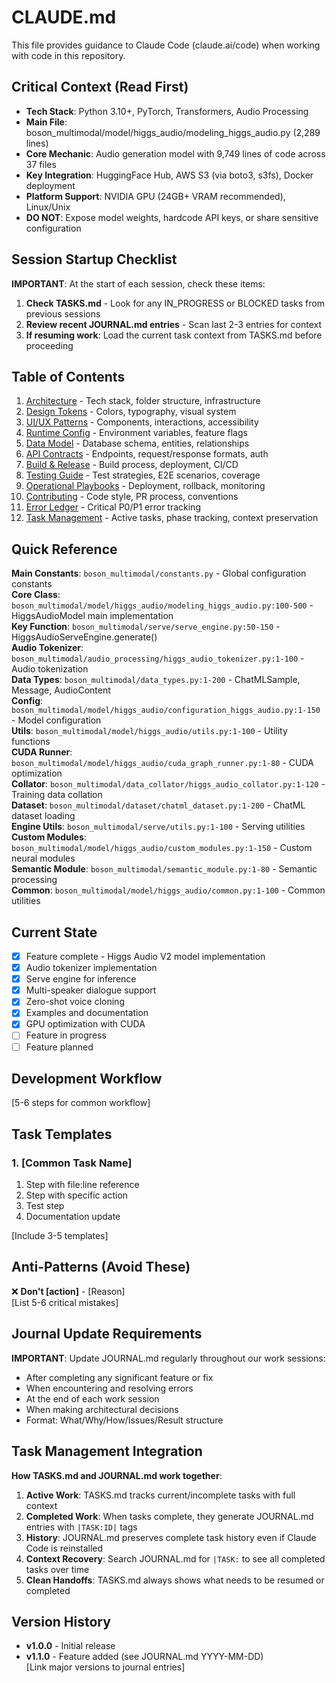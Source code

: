 # CLAUDE.md
<!-- Generated by Claude Conductor v1.1.2 -->

This file provides guidance to Claude Code (claude.ai/code) when working with code in this repository.

## Critical Context (Read First)
- **Tech Stack**: Python 3.10+, PyTorch, Transformers, Audio Processing
- **Main File**: boson_multimodal/model/higgs_audio/modeling_higgs_audio.py (2,289 lines)
- **Core Mechanic**: Audio generation model with 9,749 lines of code across 37 files
- **Key Integration**: HuggingFace Hub, AWS S3 (via boto3, s3fs), Docker deployment
- **Platform Support**: NVIDIA GPU (24GB+ VRAM recommended), Linux/Unix
- **DO NOT**: Expose model weights, hardcode API keys, or share sensitive configuration

## Session Startup Checklist
**IMPORTANT**: At the start of each session, check these items:
1. **Check TASKS.md** - Look for any IN_PROGRESS or BLOCKED tasks from previous sessions
2. **Review recent JOURNAL.md entries** - Scan last 2-3 entries for context
3. **If resuming work**: Load the current task context from TASKS.md before proceeding

## Table of Contents
1. [Architecture](ARCHITECTURE.md) - Tech stack, folder structure, infrastructure
2. [Design Tokens](DESIGN.md) - Colors, typography, visual system
3. [UI/UX Patterns](UIUX.md) - Components, interactions, accessibility
4. [Runtime Config](CONFIG.md) - Environment variables, feature flags
5. [Data Model](DATA_MODEL.md) - Database schema, entities, relationships
6. [API Contracts](API.md) - Endpoints, request/response formats, auth
7. [Build & Release](BUILD.md) - Build process, deployment, CI/CD
8. [Testing Guide](TEST.md) - Test strategies, E2E scenarios, coverage
9. [Operational Playbooks](PLAYBOOKS/DEPLOY.md) - Deployment, rollback, monitoring
10. [Contributing](CONTRIBUTING.md) - Code style, PR process, conventions
11. [Error Ledger](ERRORS.md) - Critical P0/P1 error tracking
12. [Task Management](TASKS.md) - Active tasks, phase tracking, context preservation

## Quick Reference
**Main Constants**: `boson_multimodal/constants.py` - Global configuration constants  
**Core Class**: `boson_multimodal/model/higgs_audio/modeling_higgs_audio.py:100-500` - HiggsAudioModel main implementation  
**Key Function**: `boson_multimodal/serve/serve_engine.py:50-150` - HiggsAudioServeEngine.generate()  
**Audio Tokenizer**: `boson_multimodal/audio_processing/higgs_audio_tokenizer.py:1-100` - Audio tokenization  
**Data Types**: `boson_multimodal/data_types.py:1-200` - ChatMLSample, Message, AudioContent  
**Config**: `boson_multimodal/model/higgs_audio/configuration_higgs_audio.py:1-150` - Model configuration  
**Utils**: `boson_multimodal/model/higgs_audio/utils.py:1-100` - Utility functions  
**CUDA Runner**: `boson_multimodal/model/higgs_audio/cuda_graph_runner.py:1-80` - CUDA optimization  
**Collator**: `boson_multimodal/data_collator/higgs_audio_collator.py:1-120` - Training data collation  
**Dataset**: `boson_multimodal/dataset/chatml_dataset.py:1-200` - ChatML dataset loading  
**Engine Utils**: `boson_multimodal/serve/utils.py:1-100` - Serving utilities  
**Custom Modules**: `boson_multimodal/model/higgs_audio/custom_modules.py:1-150` - Custom neural modules  
**Semantic Module**: `boson_multimodal/semantic_module.py:1-80` - Semantic processing  
**Common**: `boson_multimodal/model/higgs_audio/common.py:1-100` - Common utilities

## Current State
- [x] Feature complete - Higgs Audio V2 model implementation
- [x] Audio tokenizer implementation
- [x] Serve engine for inference
- [x] Multi-speaker dialogue support
- [x] Zero-shot voice cloning
- [x] Examples and documentation
- [x] GPU optimization with CUDA
- [ ] Feature in progress
- [ ] Feature planned

## Development Workflow
[5-6 steps for common workflow]

## Task Templates
### 1. [Common Task Name]
1. Step with file:line reference
2. Step with specific action
3. Test step
4. Documentation update

[Include 3-5 templates]

## Anti-Patterns (Avoid These)
❌ **Don't [action]** - [Reason]  
[List 5-6 critical mistakes]

## Journal Update Requirements
**IMPORTANT**: Update JOURNAL.md regularly throughout our work sessions:
- After completing any significant feature or fix
- When encountering and resolving errors
- At the end of each work session
- When making architectural decisions
- Format: What/Why/How/Issues/Result structure

## Task Management Integration
**How TASKS.md and JOURNAL.md work together**:
1. **Active Work**: TASKS.md tracks current/incomplete tasks with full context
2. **Completed Work**: When tasks complete, they generate JOURNAL.md entries with `|TASK:ID|` tags
3. **History**: JOURNAL.md preserves complete task history even if Claude Code is reinstalled
4. **Context Recovery**: Search JOURNAL.md for `|TASK:` to see all completed tasks over time
5. **Clean Handoffs**: TASKS.md always shows what needs to be resumed or completed

## Version History
- **v1.0.0** - Initial release
- **v1.1.0** - Feature added (see JOURNAL.md YYYY-MM-DD)  
[Link major versions to journal entries]